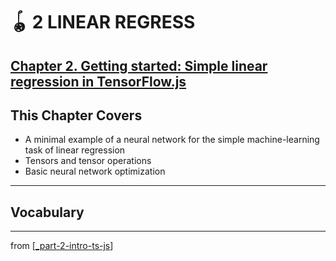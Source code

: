 # 🪀 2 LINEAR REGRESS

## [**Chapter 2.** Getting started: Simple linear regression in TensorFlow.js](https://livebook.manning.com/book/deep-learning-with-javascript/chapter-2/)

## This Chapter Covers

- A minimal example of a neural network for the simple machine-learning task of linear regression
- Tensors and tensor operations
- Basic neural network optimization

---

## **Vocabulary**

---
from [[_part-2-intro-ts-js]]

[//begin]: # "Autogenerated link references for markdown compatibility"
[_part-2-intro-ts-js]: ../_part-2-intro-ts-js.md "Part 2 Intro TS JS"
[//end]: # "Autogenerated link references"